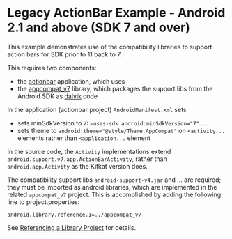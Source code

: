 Legacy ActionBar Example - Android 2.1 and above (SDK 7 and over)
==========

This example demonstrates use of the compatibility libraries to
support action bars for SDK prior to 11 back to 7.

This requires two components:

* the [actionbar](actionbar) application, which uses
* the [appcompat_v7](appcompat_v7) library, which packages the support libs from the Android SDK as [dalvik](http://source.android.com/devices/tech/dalvik/) code

In the application (actionbar project) `AndroidManifest.xml` sets

* sets minSdkVersion to 7: `<uses-sdk android:minSdkVersion="7"...`
* sets theme to `android:theme="@style/Theme.AppCompat"` on `<activity...`
elements rather than `<application...` element

In the source code, the `Activity` implementations extend
`android.support.v7.app.ActionBarActivity`, rather than
`android.app.Activity` as the Kitkat version does.

The compatibility support libs `android-support-v4.jar` and ... are
required; they must be imported as android libraries, which are
implemented in the related `appcompat_v7` project.  This is
accomplished by adding the following line to project.properties:

```
android.library.reference.1=../appcompat_v7
```

See
[Referencing a Library Project](http://developer.android.com/tools/projects/projects-cmdline.html#ReferencingLibraryProject)
for details.
